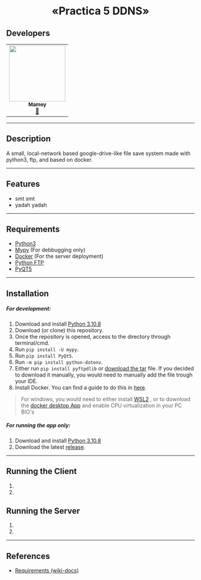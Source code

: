 <p align="center">
    <h1 align="center"/>«Practica 5 DDNS»</h1>
</p>



## Developers
<table align="center">
<tbody>
<tr>
<td align="center"><a href="https://github.com/ImMamey" rel="nofollow"><img src="https://avatars.githubusercontent.com/u/32584037?v=4" width="150px;" alt="" style="max-width:100%;"><br><sub><b>Mamey</b></sub></a><br><a href="https://github.com/ImMamey/python-personal-cloud-ftp/commits?author=ImMamey" title="Commits"><g-emoji class="g-emoji" alias="book" fallback-src="https://github.githubassets.com/images/icons/emoji/unicode/1f4d6.png">📖</g-emoji></a></td>
</tr>
</tbody>
</table>

---


## Description
 A small, local-network based google-drive-like file save system  made with python3, ftp, and based on docker.


---
## Features
* smt smt
* yadah yadah
---


## Requirements
* [Python3](https://www.python.org/downloads/)
* [Mypy](http://mypy-lang.org/) (For debbugging only)
* [Docker](https://www.docker.com/) (For the server deployment)
* [Python FTP](https://github.com/giampaolo/pyftpdlib)
* [PyQT5](https://pypi.org/project/PyQt5/)
---
## Installation
##### For development:
1. Download and install [Python 3.10.8](https://www.python.org/downloads/)
2. Download (or clone) this repository.
3. Once the repository is opened, access to the directory through terminal/cmd.
4. Run `pip install -U mypy`.
5. Run `pip install PyQt5`.
6. Run `-m pip install python-dotenv`.
7. Either run `pip install pyftpdlib` or [download the tar](https://pypi.org/project/pyftpdlib/#files) file. If you decided to download it manually, you would need to manually add the file trough your IDE.
8. Install Docker. You can find a guide to do this in [here](https://docs.docker.com/engine/install/ubuntu/). 
>    For windows, you would need to either install [WSL2](https://learn.microsoft.com/en-us/windows/wsl/install) , or to download the [docker desktop App](https://www.docker.com/products/docker-desktop/) and enable CPU virtualization in your PC BIO's
##### For running the app only:
1. Download and install [Python 3.10.8](https://www.python.org/downloads/)
2. Download the latest [release]().


---




## Running the Client
1. 
2. 

## Running the Server
1.
2.

---


## References
* [Requirements (wiki-docs)]()
